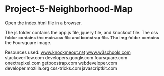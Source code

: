 # Project-5-Neighborhood-Map
Open the index.html file in a browser. 

The js folder contains the app.js file, jquery file, and knockout file. The css folder contains the main.css file and bootstrap file. The img folder contains the Foursquare image.

Resources used:
www.knockmeout.net
www.w3schools.com
stackoverflow.com
developers.google.com
foursquare.com
onextrapixel.com
getboostrap.com
webdeveloper.com
developer.mozilla.org
css-tricks.com
javascriptkit.com